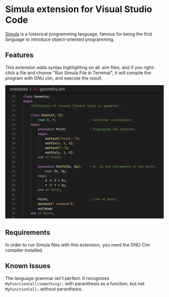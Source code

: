 # Simula extension for Visual Studio Code

[Simula](https://en.wikipedia.org/wiki/Simula) is a historical programming
language, famous for being the first language to introduce object-oriented programming.

## Features

This extension adds syntax highlighting on all .sim files, and if you
right-click a file and choose "Run Simula File in Terminal", it will
compile the program with GNU cim, and execute the result.

![Syntax Highlighting](images/syntax-highlighting-example.png)

## Requirements

In order to run Simula files with this extension, you need the GNU Cim
compiler installed.

## Known Issues

The language grammar isn't perfect.
It recognizes `MyFunctionCall(something);` with paranthesis as a function,
but not `MyFunctionCall;` without paranthesis.
